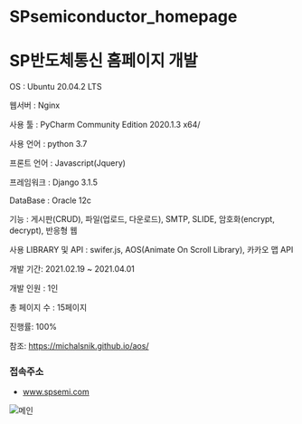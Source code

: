 # SPsemiconductor_homepage

<h1>SP반도체통신 홈페이지 개발</h1>

OS : Ubuntu 20.04.2 LTS

웹서버 : Nginx

사용 툴 : PyCharm Community Edition 2020.1.3 x64/

사용 언어 : python 3.7

프론트 언어 : Javascript(Jquery)

프레임워크 : Django 3.1.5

DataBase : Oracle 12c

기능 : 게시판(CRUD), 파일(업로드, 다운로드), SMTP, SLIDE, 암호화(encrypt, decrypt), 반응형 웹

사용 LIBRARY 및 API : swifer.js, AOS(Animate On Scroll Library), 카카오 맵 API

개발 기간: 2021.02.19 ~  2021.04.01

개발 인원 : 1인

총 페이지 수 : 15페이지

진행률: 100%

참조: https://michalsnik.github.io/aos/

<h3>접속주소</h3>

- www.spsemi.com

![메인](https://user-images.githubusercontent.com/59190867/111241042-abe67180-863f-11eb-91bc-c4dccade447e.PNG)



